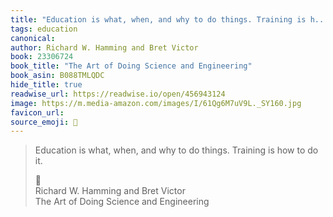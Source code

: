 ```yaml
---
title: "Education is what, when, and why to do things. Training is h..."
tags: education
canonical: 
author: Richard W. Hamming and Bret Victor
book: 23306724
book_title: "The Art of Doing Science and Engineering"
book_asin: B088TMLQDC
hide_title: true
readwise_url: https://readwise.io/open/456943124
image: https://m.media-amazon.com/images/I/61Qg6M7uV9L._SY160.jpg
favicon_url: 
source_emoji: 📕
---
```


> Education is what, when, and why to do things. Training is how to do it.
> <div class="quoteback-footer"><div class="quoteback-avatar"><span class="mini-emoji"> 📕</span></div><div class="quoteback-metadata"><div class="metadata-inner"><span style="display:none">FROM:</span><div aria-label="Richard W. Hamming and Bret Victor" class="quoteback-author"> Richard W. Hamming and Bret Victor</div><div aria-label="The Art of Doing Science and Engineering" class="quoteback-title"> The Art of Doing Science and Engineering</div></div></div></div>